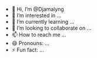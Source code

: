 - 👋 Hi, I’m @Djamalyng
- 👀 I’m interested in ...
- 🌱 I’m currently learning ...
- 💞️ I’m looking to collaborate on ...
- 📫 How to reach me ...
- 😄 Pronouns: ...
- ⚡ Fun fact: ...

<!---
Djamalyng/Djamalyng is a ✨ special ✨ repository because its `README.md` (this file) appears on your GitHub profile.
You can click the Preview link to take a look at your changes.
--->
